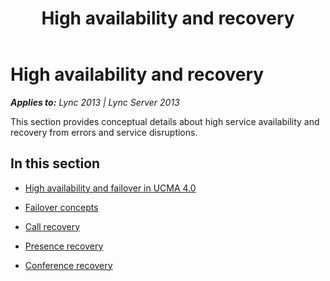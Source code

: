 ﻿---
title: High availability and recovery
TOCTitle: High availability and recovery
ms:assetid: 9b356d12-2faa-44b6-a95c-0f7a3a5eb84c
ms:mtpsurl: https://msdn.microsoft.com/en-us/library/Dn466065(v=office.15)
ms:contentKeyID: 57103061
ms.date: 07/25/2014
mtps_version: v=office.15
---

# High availability and recovery


_**Applies to:** Lync 2013 | Lync Server 2013_

This section provides conceptual details about high service availability and recovery from errors and service disruptions.

## In this section

  - [High availability and failover in UCMA 4.0](high-availability-and-failover-in-ucma-4-0.md)

  - [Failover concepts](failover-concepts.md)

  - [Call recovery](call-recovery.md)

  - [Presence recovery](presence-recovery.md)

  - [Conference recovery](conference-recovery.md)

